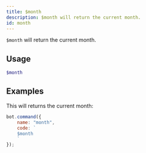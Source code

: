 ```yaml
---
title: $month
description: $month will return the current month.
id: month
---
```


`$month` will return the current month.

## Usage

```php
$month
```

## Examples

This will returns the current month:

```javascript
bot.command({
    name: "month",
    code: `
    $month
    `
});
```